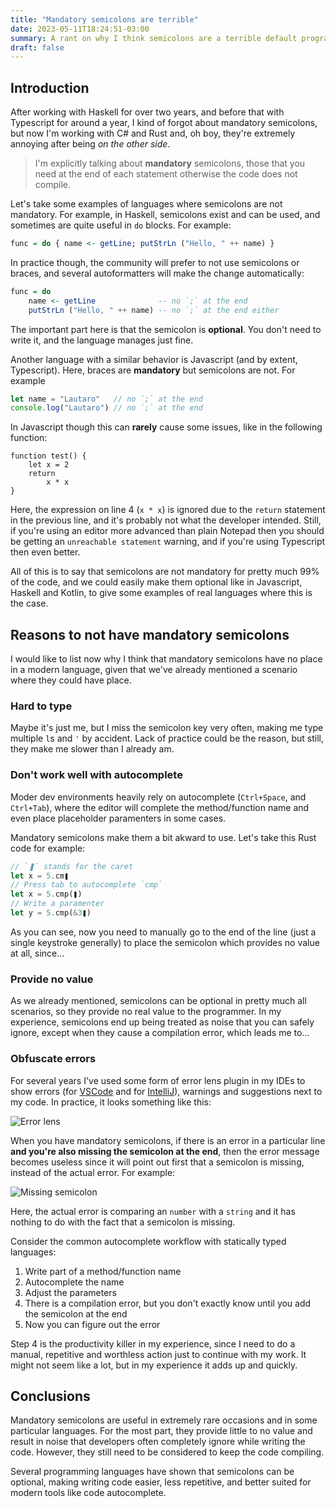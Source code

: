```yaml
---
title: "Mandatory semicolons are terrible"
date: 2023-05-11T18:24:51-03:00
summary: A rant on why I think semicolons are a terrible default programming languages
draft: false
---
```


## Introduction

After working with Haskell for over two years, and before that with Typescript for around a year, I kind of forgot about mandatory semicolons, but now I'm working with C# and Rust and, oh boy, they're extremely annoying after being *on the other side*.

> I'm explicitly talking about **mandatory** semicolons, those that you need at the end of each statement otherwise the code does not compile.

Let's take some examples of languages where semicolons are not mandatory. For example, in Haskell, semicolons exist and can be used, and sometimes are quite useful in `do` blocks. For example:

```haskell
func = do { name <- getLine; putStrLn ("Hello, " ++ name) }
```

In practice though, the community will prefer to not use semicolons or braces, and several autoformatters will make the change automatically:

```haskell
func = do
    name <- getLine              -- no `;` at the end
    putStrLn ("Hello, " ++ name) -- no `;` at the end either
```

The important part here is that the semicolon is **optional**. You don't need to write it, and the language manages just fine.

Another language with a similar behavior is Javascript (and by extent, Typescript). Here, braces are **mandatory** but semicolons are not. For example

```javascript
let name = "Lautaro"   // no `;` at the end
console.log("Lautaro") // no `;` at the end 
```

In Javascript though this can **rarely** cause some issues, like in the following function:

```javascript{linenos=true}
function test() {
    let x = 2
    return
        x * x
}
```

Here, the expression on line 4 (`x * x`) is ignored due to the `return` statement in the previous line, and it's probably not what the developer intended. Still, if you're using an editor more advanced than plain Notepad then you should be getting an `unreachable statement` warning, and if you're using Typescript then even better.

All of this is to say that semicolons are not mandatory for pretty much 99% of the code, and we could easily make them optional like in Javascript, Haskell and Kotlin, to give some examples of real languages where this is the case.

## Reasons to not have mandatory semicolons

I would like to list now why I think that mandatory semicolons have no place in a modern language, given that we've already mentioned a scenario where they could have place.

### Hard to type

Maybe it's just me, but I miss the semicolon key very often, making me type multiple `l`s and `'` by accident. Lack of practice could be the reason, but still, they make me slower than I already am.

### Don't work well with autocomplete

Moder dev environments heavily rely on autocomplete (`Ctrl+Space`, and `Ctrl+Tab`), where the editor will complete the method/function name and even place placeholder paramenters in some cases.

Mandatory semicolons make them a bit akward to use. Let's take this Rust code for example:

```rust
// `❚` stands for the caret
let x = 5.cm❚
// Press tab to autocomplete `cmp`
let x = 5.cmp(❚)
// Write a paramenter
let y = 5.cmp(&3❚)
```

As you can see, now you need to manually go to the end of the line (just a single keystroke generally) to place the semicolon which provides no value at all, since...

### Provide no value

As we already mentioned, semicolons can be optional in pretty much all scenarios, so they provide no real value to the programmer. In my experience, semicolons end up being treated as noise that you can safely ignore, except when they cause a compilation error, which leads me to...

### Obfuscate errors

For several years I've used some form of error lens plugin in my IDEs to show errors (for [VSCode](https://marketplace.visualstudio.com/items?itemName=usernamehw.errorlens) and for [IntelliJ](https://plugins.jetbrains.com/plugin/19678-inspection-lens)), warnings and suggestions next to my code. In practice, it looks something like this:

![Error lens](/screens/error-lens.png)

When you have mandatory semicolons, if there is an error in a particular line **and you're also missing the semicolon at the end**, then the error message becomes useless since it will point out first that a semicolon is missing, instead of the actual error. For example:

![Missing semicolon](/screens/error-lens-semicolon.png)

Here, the actual error is comparing an `number` with a `string` and it has nothing to do with the fact that a semicolon is missing.

Consider the common autocomplete workflow with statically typed languages:

1. Write part of a method/function name
2. Autocomplete the name
3. Adjust the parameters
4. There is a compilation error, but you don't exactly know until you add the semicolon at the end
5. Now you can figure out the error

Step 4 is the productivity killer in my experience, since I need to do a manual, repetitive and worthless action just to continue with my work. It might not seem like a lot, but in my experience it adds up and quickly.

## Conclusions

Mandatory semicolons are useful in extremely rare occasions and in some particular languages. For the most part, they provide little to no value and result in noise that developers often completely ignore while writing the code. However, they still need to be considered to keep the code compiling.

Several programming languages have shown that semicolons can be optional, making writing code easier, less repetitive, and better suited for modern tools like code autocomplete.
